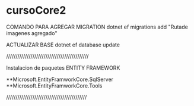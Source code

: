 # cursoCore2

COMANDO PARA AGREGAR MIGRATION
dotnet ef migrations add "Rutade imagenes agregado"

ACTUALIZAR BASE
dotnet ef database update




////////////////////////////////////////////

Instalacion de paquetes ENTITY FRAMEWORK

**Microsoft.EntityFramworkCore.SqlServer
**Microsoft.EntityFramworkCore.Tools

///////////////////////////////////////////